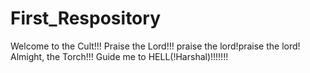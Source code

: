 # First_Respository

Welcome to the Cult!!!
Praise the Lord!!! praise the lord!praise the lord!
Almight, the Torch!!!
Guide me to HELL(!Harshal)!!!!!!!
